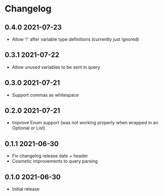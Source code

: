 # Changelog

## 0.4.0 2021-07-23

- Allow '!' after variable type definitions (currently just ignored)

## 0.3.1 2021-07-22

- Allow unused variables to be sent in query

## 0.3.0 2021-07-21

- Support commas as whitespace

## 0.2.0 2021-07-21

- Improve Enum support (was not working properly when wrapped
  in an Optional or List)

## 0.1.1 2021-06-30

- Fix changelog release date + header
- Cosmetic improvements to query parsing

## 0.1.0 2021-06-30

- Initial release
